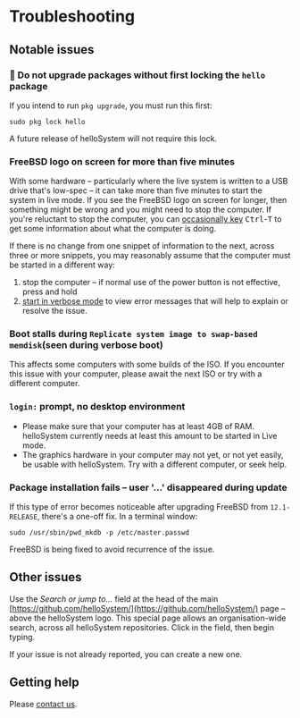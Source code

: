 # Troubleshooting

## Notable issues

### 🚫 Do not upgrade packages without first locking the `hello` package

If you intend to run `pkg upgrade`, you must run this first: 

`sudo pkg lock hello`

A future release of helloSystem will not require this lock. 

### FreeBSD logo on screen for more than five minutes

With some hardware – particularly where the live system is written to a USB drive that's low-spec – it can take more than five minutes to start the system in live mode. If you see the FreeBSD logo on screen for longer, then something might be wrong and you might need to stop the computer. If you're reluctant to stop the computer, you can [occasionally key](https://hellosystem.github.io/docs/developer/boot.html#seeing-what-the-system-is-doing-while-the-graphical-boot-screen-is-shown) <kbd>Ctrl</kbd>-<kbd>T</kbd> to get some information about what the computer is doing. 

If there is no change from one snippet of information to the next, across three or more snippets, you may reasonably assume that the computer must be started in a different way:

1. stop the computer – if normal use of the power button is not effective, press and hold
2. [start in verbose mode](https://hellosystem.github.io/docs/developer/boot.html#boot-in-verbose-mode) to view error messages that will help to explain or resolve the issue.

### Boot stalls during `Replicate system image to swap-based memdisk`(seen during verbose boot)

This affects some computers with some builds of the ISO. If you encounter this issue with your computer, please await the next ISO or try with a different computer. 

### `login:` prompt, no desktop environment

* Please make sure that your computer has at least 4GB of RAM. helloSystem currently needs at least this amount to be started in Live mode.
* The graphics hardware in your computer may not yet, or not yet easily, be usable with helloSystem. Try with a different computer, or seek help.

### Package installation fails – user '…' disappeared during update

If this type of error becomes noticeable after upgrading FreeBSD from `12.1-RELEASE`, there's a one-off fix. In a terminal window: 

`sudo /usr/sbin/pwd_mkdb -p /etc/master.passwd`

FreeBSD is being fixed to avoid recurrence of the issue. 

## Other issues

Use the *Search or jump to…* field at the head of the main [https://github.com/helloSystem/](https://github.com/helloSystem/) page – above the helloSystem logo. This special page allows an organisation-wide search, across all helloSystem repositories. Click in the field, then begin typing. 

If your issue is not already reported, you can create a new one. 

## Getting help

Please [contact us](https://hellosystem.github.io/docs/developer/contact.html). 
